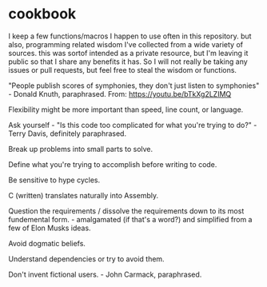 # cookbook
I keep a few functions/macros I happen to use often in this repository. but also, programming related wisdom I've collected from a wide variety of sources. this was sortof intended as a private resource, but I'm leaving it public so that I share any benefits it has. So I will not really be taking any issues or pull requests, but feel free to steal the wisdom or functions.

"People publish scores of symphonies, they don't just listen to symphonies" - Donald Knuth, paraphrased. From: https://youtu.be/bTkXg2LZIMQ

Flexibility might be more important than speed, line count, or language.

Ask yourself - "Is this code too complicated for what you're trying to do?" - Terry Davis, definitely paraphrased.

Break up problems into small parts to solve.

Define what you're trying to accomplish before writing to code.

Be sensitive to hype cycles.

C (written) translates naturally into Assembly.

Question the requirements / dissolve the requirements down to its most fundemental form. - amalgamated (if that's a word?) and simplified from a few of Elon Musks ideas.

Avoid dogmatic beliefs.

Understand dependencies or try to avoid them.

Don't invent fictional users. - John Carmack, paraphrased.